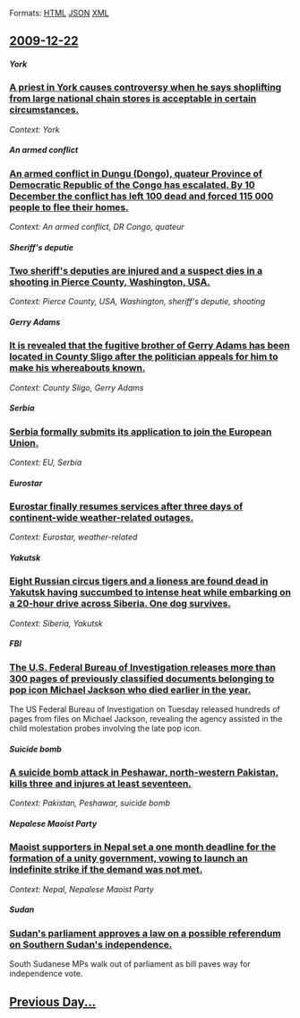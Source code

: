 
Formats: [HTML](2009/12/22/index.html)  [JSON](2009/12/22/index.json)  [XML](2009/12/22/index.xml)  

## [2009-12-22](/news/2009/12/22/index.md)

##### York
### [ A priest in York causes controversy when he says shoplifting from large national chain stores is acceptable in certain circumstances. ](/news/2009/12/22/a-priest-in-york-causes-controversy-when-he-says-shoplifting-from-large-national-chain-stores-is-acceptable-in-certain-circumstances.md)
_Context: York_

##### An armed conflict
### [ An armed conflict in Dungu (Dongo), quateur Province of Democratic Republic of the Congo has escalated. By 10 December the conflict has left 100 dead and forced 115 000 people to flee their homes. ](/news/2009/12/22/an-armed-conflict-in-dungu-dongo-equateur-province-of-democratic-republic-of-the-congo-has-escalated-by-10-december-the-conflict-has-le.md)
_Context: An armed conflict, DR Congo, quateur_

##### Sheriff's deputie
### [ Two sheriff's deputies are injured and a suspect dies in a shooting in Pierce County, Washington, USA. ](/news/2009/12/22/two-sheriff-s-deputies-are-injured-and-a-suspect-dies-in-a-shooting-in-pierce-county-washington-usa.md)
_Context: Pierce County, USA, Washington, sheriff's deputie, shooting_

##### Gerry Adams
### [ It is revealed that the fugitive brother of Gerry Adams has been located in County Sligo after the politician appeals for him to make his whereabouts known. ](/news/2009/12/22/it-is-revealed-that-the-fugitive-brother-of-gerry-adams-has-been-located-in-county-sligo-after-the-politician-appeals-for-him-to-make-his-w.md)
_Context: County Sligo, Gerry Adams_

##### Serbia
### [ Serbia formally submits its application to join the European Union. ](/news/2009/12/22/serbia-formally-submits-its-application-to-join-the-european-union.md)
_Context: EU, Serbia_

##### Eurostar
### [ Eurostar finally resumes services after three days of continent-wide weather-related outages. ](/news/2009/12/22/eurostar-finally-resumes-services-after-three-days-of-continent-wide-weather-related-outages.md)
_Context: Eurostar, weather-related_

##### Yakutsk
### [ Eight Russian circus tigers and a lioness are found dead in Yakutsk having succumbed to intense heat while embarking on a 20-hour drive across Siberia. One dog survives. ](/news/2009/12/22/eight-russian-circus-tigers-and-a-lioness-are-found-dead-in-yakutsk-having-succumbed-to-intense-heat-while-embarking-on-a-20-hour-drive-acr.md)
_Context: Siberia, Yakutsk_

##### FBI
### [ The U.S. Federal Bureau of Investigation releases more than 300 pages of previously classified documents belonging to pop icon Michael Jackson who died earlier in the year. ](/news/2009/12/22/the-u-s-federal-bureau-of-investigation-releases-more-than-300-pages-of-previously-classified-documents-belonging-to-pop-icon-michael-jack.md)
The US Federal Bureau of Investigation on Tuesday released hundreds of pages from files on Michael Jackson, revealing the agency assisted in the child molestation probes involving the late pop icon.

##### Suicide bomb
### [ A suicide bomb attack in Peshawar, north-western Pakistan, kills three and injures at least seventeen. ](/news/2009/12/22/a-suicide-bomb-attack-in-peshawar-north-western-pakistan-kills-three-and-injures-at-least-seventeen.md)
_Context: Pakistan, Peshawar, suicide bomb_

##### Nepalese Maoist Party
### [ Maoist supporters in Nepal set a one month deadline for the formation of a unity government, vowing to launch an indefinite strike if the demand was not met. ](/news/2009/12/22/maoist-supporters-in-nepal-set-a-one-month-deadline-for-the-formation-of-a-unity-government-vowing-to-launch-an-indefinite-strike-if-the-d.md)
_Context: Nepal, Nepalese Maoist Party_

##### Sudan
### [ Sudan's parliament approves a law on a possible referendum on Southern Sudan's independence. ](/news/2009/12/22/sudan-s-parliament-approves-a-law-on-a-possible-referendum-on-southern-sudan-s-independence.md)
South Sudanese MPs walk out of parliament as bill paves way for independence vote.

## [Previous Day...](/news/2009/12/21/index.md)


